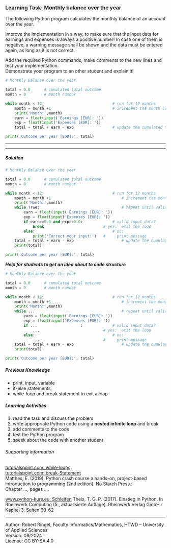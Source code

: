 ### Learning Task: Monthly balance over the year

The following Python program calculates the monthly balance of an account over the year.  

Improve the implementation in a way, to make sure that the input data for earnings and expenses is always a positive number!
In case one of them is negative, a warning message shall be shown and the data must be entered again, as long as it is not correct. 

Add the required Python commands, make comments to the new lines and test your implementation.  
Demonstrate your program to an other student and explain it!

``` python
# Monthly Balance over the year

total = 0.0      # cumulated total outcome
month = 0        # month number

while month < 12:                              # run for 12 months
	month = month +1                           # increment the month counter
	print('Month:',month)
	earn = float(input('Earnings [EUR]: '))
	exp = float(input('Expenses [EUR]: '))
	total = total + earn - exp                 # update the cumulated total

print('Outcome per year [EUR]:', total)
``` 

---------------------------------------
---------------------------------------

##### Solution

``` python
# Monthly Balance over the year

total = 0.0      # cumulated total outcome
month = 0        # month number

while month < 12:                              # run for 12 months
	month = month +1                               # increment the month counter
	print('Month:',month)
	while True:                                    # repeat until valid input
		earn = float(input('Earnings [EUR]: '))
		exp = float(input('Expenses [EUR]: '))
		if earn>=0.0 and exp>=0.0:             # valid input data?
			break                          # yes:  exit the loop
		else:                                  # no:
			print('Correct your input!')   #     print message
	total = total + earn - exp                     # update the cumulated total
	print(total)

print('Outcome per year [EUR]:', total)
``` 

***Help for students to get an idea about to code structure***
``` python
# Monthly Balance over the year

total = 0.0      # cumulated total outcome
month = 0        # month number

while month < 12:                              # run for 12 months
	month = month +1                               # increment the month counter
	print('Month:',month)
	while ...                                      # repeat until valid input
		earn = float(input('Earnings [EUR]: '))
		exp = float(input('Expenses [EUR]: '))
		if ...                   :             # valid input data?
			...                            # yes:  exit the loop
		else:                                  # no:
			...                            #     print message
	total = total + earn - exp                     # update the cumulated total
	print(total)

print('Outcome per year [EUR]:', total)
``` 


##### Previous Knowledge

- print, input, variable
- if-else statements
- while-loop and break statement to exit a loop
  
##### Learning Activities

1) read the task and discuss the problem 
2) write appropriate Python code using a **nested infinite loop** and break
3) add comments to the code
4) test the Python program 
5) speek about the code with another student 

###### Supporting information

[tutorialspoint.com: while-loops](https://www.tutorialspoint.com/python/python_while_loops.htm)  
[tutorialspoint.com: break-Statement](https://www.tutorialspoint.com/python/python_break_statement.htm)  
Matthes, E. (2019). Python crash course a hands-on, project-based introduction to programming (2nd edition). No Starch Press.:  
Chapter ..., pages ....  

[www.python-kurs.eu: Schleifen](https://python-kurs.eu/python3_schleifen.php)
Theis, T. G. P. (2017). Einstieg in Python. In Rheinwerk Computing (5., aktualisierte Auflage). Rheinwerk Verlag GmbH.:   
Kapitel 3, Seiten 60-62 

----
[//]: # "Learning objective: Loop to repeat code sections, break a loop"
[//]: # "Topic: Controlling program execution"
[//]: # "Complexity: 2+ - normal"
[//]: # "Task type: completion task"

Author: Robert Ringel, Faculty Informatics/Mathematics, HTWD – University of Applied Sciences  
Version: 08/2024            
License: CC BY-SA 4.0
